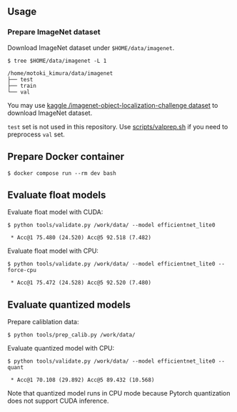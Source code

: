 ## Usage

### Prepare ImageNet dataset

Download ImageNet dataset under `$HOME/data/imagenet`.

```
$ tree $HOME/data/imagenet -L 1

/home/motoki_kimura/data/imagenet
├── test
├── train
└── val
```

You may use [kaggle /imagenet-object-localization-challenge dataset](https://www.kaggle.com/competitions/imagenet-object-localization-challenge/data)
to download ImageNet dataset.

`test` set is not used in this repository. Use [scripts/valprep.sh](scripts/valprep.sh) if you need to preprocess `val` set.

## Prepare Docker container

```
$ docker compose run --rm dev bash
```

## Evaluate float models

Evaluate float model with CUDA:

```
$ python tools/validate.py /work/data/ --model efficientnet_lite0

 * Acc@1 75.480 (24.520) Acc@5 92.518 (7.482)
```

Evaluate float model with CPU:

```
$ python tools/validate.py /work/data/ --model efficientnet_lite0 --force-cpu

 * Acc@1 75.472 (24.528) Acc@5 92.520 (7.480)
```

## Evaluate quantized models

Prepare caliblation data:

```
$ python tools/prep_calib.py /work/data/
```

Evaluate quantized model with CPU:

```
$ python tools/validate.py /work/data/ --model efficientnet_lite0 --quant

 * Acc@1 70.108 (29.892) Acc@5 89.432 (10.568)
```

Note that quantized model runs in CPU mode because Pytorch quantization does not support CUDA inference.
